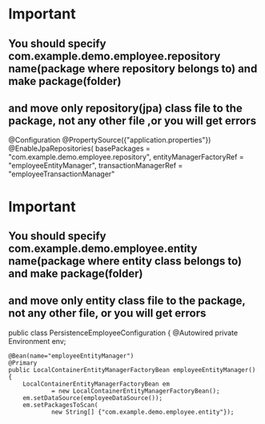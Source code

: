 # Important
## You should specify com.example.demo.employee.repository name(package where repository belongs to) and make package(folder) 
## and move only repository(jpa) class file to the package, not any other file ,or you will get errors
@Configuration
@PropertySource({"application.properties"})
@EnableJpaRepositories(
        basePackages = "com.example.demo.employee.repository",
        entityManagerFactoryRef = "employeeEntityManager",
        transactionManagerRef = "employeeTransactionManager"
        

# Important
## You should specify com.example.demo.employee.entity name(package where entity class belongs to) and make package(folder)
## and move only entity class file to the package, not any other file, or you will get errors
public class PersistenceEmployeeConfiguration {
    @Autowired
    private Environment env;

    @Bean(name="employeeEntityManager")
    @Primary
    public LocalContainerEntityManagerFactoryBean employeeEntityManager() {
        LocalContainerEntityManagerFactoryBean em
                = new LocalContainerEntityManagerFactoryBean();
        em.setDataSource(employeeDataSource());
        em.setPackagesToScan(
                new String[] {"com.example.demo.employee.entity"});
